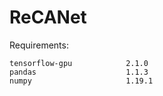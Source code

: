 # ReCANet

Requirements:
```
tensorflow-gpu            2.1.0
pandas                    1.1.3
numpy                     1.19.1
```
